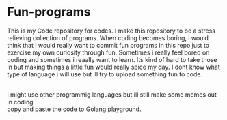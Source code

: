 # Fun-programs
This is my Code repository for codes. I make this repository to be a stress relieving collection of programs. When coding becomes boring, i would think that i would really want to commit fun programs in this repo just to exercise my own curiosity through fun. Sometimes i really feel bored on coding and sometimes i reaally want to learn. Its kind of hard to take those in but making things a little fun would really spice my day. I dont know what type of language i will use but ill try to upload something fun to code.

<br>
i might use other programmig languages but ill still make some memes out in coding
<br>
copy and paste the code to Golang playground.


